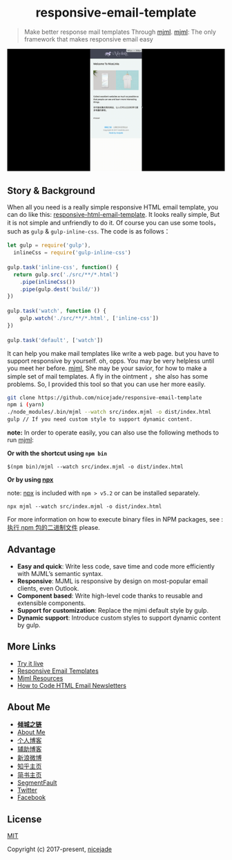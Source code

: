 <h1 align="center">responsive-email-template</h1>

>Make better response mail templates Through [mjml](https://github.com/mjmlio/mjml).
[mjml](https://mjml.io/): The only framework that makes responsive email easy

![responsive-email-template](https://raw.githubusercontent.com/nicejade/responsive-email-template/master/src/assets/awesomeScreenshot.gif)

## **Story & Background**

When all you need is a really simple responsive HTML email template, you can do like this: [responsive-html-email-template](https://github.com/leemunroe/responsive-html-email-template). It looks really simple, But it is not simple and unfriendly to do it. Of course you can use some tools，such as `gulp` & `gulp-inline-css`. The code is as follows：

```js
let gulp = require('gulp'),
  inlineCss = require('gulp-inline-css')

gulp.task('inline-css', function() {
  return gulp.src('./src/**/*.html')
    .pipe(inlineCss())
    .pipe(gulp.dest('build/'))
})

gulp.task('watch', function () {
    gulp.watch('./src/**/*.html', ['inline-css'])
})

gulp.task('default', ['watch'])
```

It can help you make mail templates like write a web page. but you have to support responsive by yourself. oh, opps. You may be very helpless until you meet her before. [mjml](https://mjml.io/), She may be your savior, for how to make a simple set of mail templates. A fly in the ointment ，she also has some problems. So, I provided this tool so that you can use her more easily.

```bash
git clone https://github.com/nicejade/responsive-email-template
npm i (yarn)
./node_modules/.bin/mjml --watch src/index.mjml -o dist/index.html
gulp // If you need custom style to support dynamic content.
```

**note:** In order to operate easily, you can also use the following methods to run [mjml](https://mjml.io/):

**Or with the shortcut using `npm bin`**

```
$(npm bin)/mjml --watch src/index.mjml -o dist/index.html
```

**Or by using [npx](https://github.com/zkat/npx)**

note: [npx](https://github.com/zkat/npx) is included with `npm > v5.2` or can be installed separately.

```
npx mjml --watch src/index.mjml -o dist/index.html
```

For more information on how to execute binary files in NPM packages, see :[执行 npm 包的二进制文件](https://jeffjade.com/2017/12/30/135-npm-vs-yarn-detial-memo/#%E6%89%A7%E8%A1%8C-npm-%E5%8C%85%E7%9A%84%E4%BA%8C%E8%BF%9B%E5%88%B6%E6%96%87%E4%BB%B6) please.

## **Advantage**

- **Easy and quick**: Write less code, save time and code more efficiently with MJML’s semantic syntax.
- **Responsive**: MJML is responsive by design on most-popular email clients, even Outlook.
- **Component based**: Write high-level code thanks to reusable and extensible components.
- **Support for customization**: Replace the mjmi default style by gulp.
- **Dynamic support**: Introduce custom styles to support dynamic content by gulp.

## **More Links**

- [Try it live](https://mjml.io/try-it-live)
- [Responsive Email Templates](https://mjml.io/templates)
- [Mjml Resources](https://mjml.io/resources)
- [How to Code HTML Email Newsletters](https://www.sitepoint.com/how-to-code-html-email-newsletters/)

## **About Me**

- [**倾城之链**](https://nicelinks.site?from=github)
- [About Me](https://about.me/nicejade)
- [个人博客](https://jeffjade.com/nicelinks)
- [辅助博客](https://blog.lovejade.cn/)
- [新浪微博](http://weibo.com/jeffjade)
- [知乎主页](https://www.zhihu.com/people/yang-qiong-pu/)
- [简书主页](http://www.jianshu.com/u/9aae3d8f4c3d)
- [SegmentFault](https://segmentfault.com/u/jeffjade)
- [Twitter](https://twitter.com/jeffjade2)
- [Facebook](https://www.facebook.com/yang.gang.jade)

## **License**

[MIT](http://opensource.org/licenses/MIT)

Copyright (c) 2017-present, [nicejade](https://github.com/nicejade)
